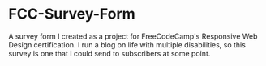 # FCC-Survey-Form
 A survey form I created as a project for FreeCodeCamp's Responsive Web Design certification. I run a blog on life with multiple disabilities, so this survey is one that I could send to subscribers at some point.
